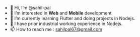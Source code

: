 - 👋 Hi, I’m @sahil-pal
- 👀 I’m interested in **Web** and **Mobile** development
- 🌱 I’m currently learning Flutter and doing projects in Nodejs.
- 🌱 I have prior industrial working experience in Nodejs.
- 📫 How to reach me : sahilpal67@gmail.com

<!---
sahil-pal/sahil-pal is a ✨ special ✨ repository because its `README.md` (this file) appears on your GitHub profile.
You can click the Preview link to take a look at your changes.
--->
